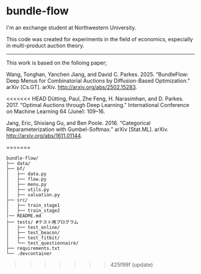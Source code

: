 # bundle-flow
I'm an exchange student at Northwestern University.  

This code was created for experiments in the field of economics, especially in multi-product auction theory.

---------------------------------------------------------------------------------------------------------------------------------------------------------------------------------------------
This work is based on the folloing paper;   

Wang, Tonghan, Yanchen Jiang, and David C. Parkes. 2025. “BundleFlow: Deep Menus for Combinatorial Auctions by Diffusion-Based Optimization.” arXiv [Cs.GT]. arXiv. http://arxiv.org/abs/2502.15283.

<<<<<<< HEAD
Dütting, Paul, Zhe Feng, H. Narasimhan, and D. Parkes. 2017. “Optimal Auctions through Deep Learning.” International Conference on Machine Learning 64 (June): 109–16.

Jang, Eric, Shixiang Gu, and Ben Poole. 2016. “Categorical Reparameterization with Gumbel-Softmax.” arXiv [Stat.ML]. arXiv. http://arxiv.org/abs/1611.01144.

=======

```
bundle-flow/
├── data/ 
├── bf/ 
│   ├── data.py
│   ├── flow.py
│   ├── menu.py
│   ├── utils.py
│   ├── valuation.py
├── src/ 
│   ├── train_stage1
│   ├── train_stage2
│── README.md
├── tests/ #テスト用プログラム
│   ├── test_online/
│   ├── test_beacon/
│   ├── test_fitbit/
│   └── test_questionnaire/
├── requirements.txt         
└── .devcontainer         
```
>>>>>>> 425f99f (update)

